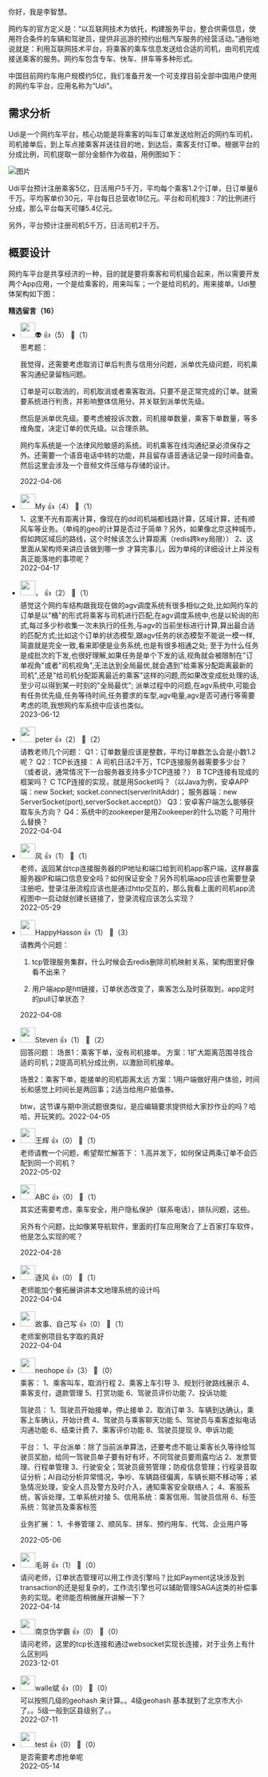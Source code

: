 你好，我是李智慧。

网约车的官方定义是：“以互联网技术为依托，构建服务平台，整合供需信息，使用符合条件的车辆和驾驶员，提供非巡游的预约出租汽车服务的经营活动。”通俗地说就是：利用互联网技术平台，将乘客的乘车信息发送给合适的司机，由司机完成接送乘客的服务。网约车包含专车、快车、拼车等多种形式。

中国目前网约车用户规模约5亿，我们准备开发一个可支撑目前全部中国用户使用的网约车平台，应用名称为“Udi”。

## 需求分析

Udi是一个网约车平台，核心功能是将乘客的叫车订单发送给附近的网约车司机，司机接单后，到上车点接乘客并送往目的地，到达后，乘客支付订单。根据平台的分成比例，司机提取一部分金额作为收益，用例图如下：

![图片](https://static001.geekbang.org/resource/image/a4/62/a49482b8608415f759456b1d70663862.jpg?wh=1920x1031)

Udi平台预计注册乘客5亿，日活用户5千万，平均每个乘客1.2个订单，日订单量6千万。平均客单价30元，平台每日总营收18亿元。平台和司机按3：7的比例进行分成，那么平台每天可赚5.4亿元。

另外，平台预计注册司机5千万，日活司机2千万。

## 概要设计

网约车平台是共享经济的一种，目的就是要将乘客和司机撮合起来，所以需要开发两个App应用，一个是给乘客的，用来叫车；一个是给司机的，用来接单。Udi整体架构如下图：
<div><strong>精选留言（16）</strong></div><ul>
<li><img src="https://static001.geekbang.org/account/avatar/00/13/71/05/db554eba.jpg" width="30px"><span>👽</span> 👍（5） 💬（1）<div>思考题：

我觉得，还需要考虑取消订单后判责与信用分问题，派单优先级问题，司机乘客沟通纪录留档问题。

订单是可以取消的，司机取消或者乘客取消。只要不是正常完成的订单。就需要系统进行判责，并影响整体信用分。并关联到派单优先级。

然后是派单优先级。要考虑被投诉次数，司机接单数量，乘客下单数量，等多维角度，决定订单的优先级。以合理杀熟。

网约车系统是一个法律风险敏感的系统。司机乘客在线沟通纪录必须保存之外。还需要一个语音电话中转的功能，并且留存语音通话记录一段时间备查。然后这里会涉及一个音频文件压缩与存储的设计。</div>2022-04-06</li><br/><li><img src="https://static001.geekbang.org/account/avatar/00/14/64/6b/5b23d6f0.jpg" width="30px"><span>My</span> 👍（4） 💬（1）<div>1、这里不光有距离计算，像现在的dd司机端都线路计算，区域计算，还有顺风车等业务。（单纯的geo的计算是否过于简单？另外，如果像北京这种城市，假如跨区域后的路线，这个时候该怎么计算距离（redis跨key局限））
2、这里面从架构师来讲应该做到哪一步 才算完事儿，因为单纯的详细设计上并没有真正能落地的事项呢？</div>2022-04-17</li><br/><li><img src="https://static001.geekbang.org/account/avatar/00/19/f7/eb/e7127bb8.jpg" width="30px"><span>，</span> 👍（2） 💬（1）<div>      感觉这个网约车结构跟我现在做的agv调度系统有很多相似之处,比如网约车的订单是以&quot;桶&quot;的形式将乘客与司机进行匹配,在agv调度系统中,也是以轮询的形式,每过多少秒收集一次未执行的任务,与agv的当前坐标进行计算,算出最合适的匹配方式;比如这个订单的状态模型,跟agv任务的状态模型不能说一模一样,简直就是完全一致,看来即便是业务系统,也是有很多相通之处;
     至于为什么任务是成批次的下发,也很好理解,如果任务是单个下发的话,视角就会被限制在&quot;订单视角&quot;或者&quot;司机视角&quot;,无法达到全局最优,就会遇到&quot;给乘客分配距离最新的司机&quot;,还是&quot;给司机分配距离最近的乘客&quot;这样的问题,而如果改变成批处理的话,至少可以得到某一时刻的&quot;全局最优&quot;;
     派单过程中的问题,在agv系统中,可能会有任务优先级,任务等待时间,任务要求的车型,agv电量,agv是否可通行等需要考虑的项,我想网约车系统中应该也类似。</div>2023-06-12</li><br/><li><img src="https://static001.geekbang.org/account/avatar/00/10/25/87/f3a69d1b.jpg" width="30px"><span>peter</span> 👍（2） 💬（2）<div>请教老师几个问题：
Q1：订单数量应该是整数，平均订单数怎么会是小数1.2呢？
Q2：TCP长连接：
A 司机日活2千万，TCP连接服务器需要多少台？（或者说，通常情况下一台服务器支持多少TCP连接？）
B TCP连接有现成的框架吗？
C TCP连接的实现，就是用Socket吗？（以Java为例，安卓APP端：new Socket; socket.connect(serverInitAddr)； 服务器端：new ServerSocket(port),serverSocket.accept()）
Q3：安卓客户端怎么能够获取车头方向？
Q4：系统中的zookeeper是用Zookeeper的什么功能？可用什么替换？</div>2022-04-04</li><br/><li><img src="https://static001.geekbang.org/account/avatar/00/0f/89/14/71bcd25e.jpg" width="30px"><span>风</span> 👍（1） 💬（1）<div>老师，返回某台tcp连接服务器的IP地址和端口给到司机app客户端，这样暴露服务器IP和端口信息安全吗？如何保证安全？另外司机端app应该也需要登录注册吧，登录注册流程应该也是通过http交互的，那么我看上面的司机app流程图中一启动就创建长链接了，登录流程应该怎么实现？</div>2022-05-29</li><br/><li><img src="https://static001.geekbang.org/account/avatar/00/2c/6b/6c/3e80afaf.jpg" width="30px"><span>HappyHasson</span> 👍（1） 💬（3）<div>请教两个问题：
1. tcp管理服务集群，什么时候会去redis删除司机映射关系，架构图里好像看不出来？

2. 用户端app是htt链接，订单状态改变了，乘客怎么及时获取到，app定时的pull订单状态？</div>2022-04-08</li><br/><li><img src="https://static001.geekbang.org/account/avatar/00/13/21/14/423a821f.jpg" width="30px"><span>Steven</span> 👍（1） 💬（2）<div>回答问题：
场景1：乘客下单，没有司机接单。
方案：1扩大距离范围寻找合适的司机；2提高司机分成比例，以激励司机接单。

场景2：乘客下单，能接单的司机距离太远
方案：1用户端做好用户体验，时间长和感觉上时间长是两回事；2适当给用户抵值券。


btw，这节课与期中测试题很类似，是应编辑要求提供给大家抄作业的吗？哈哈，开玩笑的。</div>2022-04-05</li><br/><li><img src="https://static001.geekbang.org/account/avatar/00/11/37/63/a5579b6a.jpg" width="30px"><span>王辉</span> 👍（0） 💬（1）<div>老师请教一个问题，希望帮忙解答下：
1.高并发下，如何保证两条订单不会匹配到同一个司机？</div>2022-05-02</li><br/><li><img src="https://static001.geekbang.org/account/avatar/00/10/18/ee/a1ed60d1.jpg" width="30px"><span>ABC</span> 👍（0） 💬（1）<div>其实还需要考虑，乘车安全，用户隐私保护（联系电话），排队问题，这些。

另外有个问题，比如像某导航软件，里面的打车应用聚合了上百家打车软件，他是怎么实现的呢？</div>2022-04-28</li><br/><li><img src="https://static001.geekbang.org/account/avatar/00/13/2e/6b/9895de18.jpg" width="30px"><span>逐风</span> 👍（0） 💬（1）<div>老师能加个餐拓展讲讲本文地理系统的设计吗</div>2022-04-04</li><br/><li><img src="https://static001.geekbang.org/account/avatar/00/0f/ff/63/042aaa14.jpg" width="30px"><span>故事、自己写</span> 👍（0） 💬（1）<div>老师案例项目名字取的真好</div>2022-04-04</li><br/><li><img src="https://static001.geekbang.org/account/avatar/00/0f/ec/13/49e98289.jpg" width="30px"><span>neohope</span> 👍（3） 💬（0）<div>乘客：
1、乘客叫车，取消行程
2、乘客上车引导
3、规划行驶路线展示
4、乘客支付，退款管理
5、打赏功能
6、驾驶员评价功能
7、投诉功能

驾驶员：
1、驾驶员开始接单，停止接单
2、取消订单
3、车辆到达确认，乘客上车确认，开始计费
4、驾驶员与乘客聊天功能
5、驾驶员与乘客虚拟电话沟通功能
6、结束计费
7、乘客评价功能
8、驾驶员提现
9、申诉功能

平台：
1、平台派单：除了当前派单算法，还要考虑不能让乘客长久等待给驾驶员奖励，给同一驾驶员单子要有好有坏，不同驾驶员要雨露均沾
2、发票管理、行程单管理
3、行驶安全；驾驶员疲劳管理；防疫信息管理；行程录音取证分析；AI自动分析异常情况，争吵、车辆路径偏离，车辆长期不移动等；紧急情况处理，安全人员及警方及时介入，通知乘客安全联络人；
4、客服系统，客诉处理，工单系统对接
5、信用系统：乘客信用、驾驶员信用
6、标签系统：驾驶员及乘客标签

业务扩展：
1、卡券管理
2、顺风车、拼车、预约用车、代驾、企业用户等</div>2022-05-06</li><br/><li><img src="https://static001.geekbang.org/account/avatar/00/10/34/32/640230ec.jpg" width="30px"><span>毛哥</span> 👍（1） 💬（0）<div>请问老师，订单状态管理可以用工作流引擎吗？比如Payment这块涉及到transaction的还是挺复杂的，工作流引擎也可以辅助管理SAGA这类的补偿事务的实现。老师能否稍微展开讲解一下？</div>2022-04-14</li><br/><li><img src="https://static001.geekbang.org/account/avatar/00/1a/36/4b/9bf00ad4.jpg" width="30px"><span>南京伪学霸</span> 👍（0） 💬（0）<div>请问老师，这里的tcp长连接和通过websocket实现长连接，对于业务上有什么区别吗</div>2023-12-01</li><br/><li><img src="http://thirdwx.qlogo.cn/mmopen/vi_32/DYAIOgq83ersGSic8ib7OguJv6CJiaXY0s4n9C7Z51sWxTTljklFpq3ZAIWXoFTPV5oLo0GMTkqW5sYJRRnibNqOJQ/132" width="30px"><span>walle斌</span> 👍（0） 💬（0）<div>可以按照几级的geohash 来计算。。4级geohash 基本就到了北京市大小了。。5级一般到区县级别了。。</div>2022-07-11</li><br/><li><img src="https://static001.geekbang.org/account/avatar/00/10/43/79/18073134.jpg" width="30px"><span>test</span> 👍（0） 💬（0）<div>是否需要考虑抢单呢</div>2022-05-14</li><br/>
</ul>